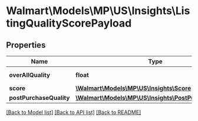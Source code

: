# Walmart\Models\MP\US\Insights\ListingQualityScorePayload

## Properties

Name | Type | Description | Notes
------------ | ------------- | ------------- | -------------
**overAllQuality** | **float** | Over All Quality | [optional]
**score** | [**\Walmart\Models\MP\US\Insights\Score**](Score.md) |  | [optional]
**postPurchaseQuality** | [**\Walmart\Models\MP\US\Insights\PostPurchaseQuality**](PostPurchaseQuality.md) |  | [optional]


[[Back to Model list]](./) [[Back to API list]](../../../../../README.md#supported-apis) [[Back to README]](../../../../../README.md)
